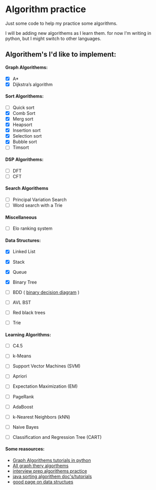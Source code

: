 # Algorithm practice
Just some code to help my practice some algorithms.

I will be adding new algorithems as I learn them. for now I'm writing in python, but I might switch to other languages. 


## Algorithem's I'd like to implement: 

#### Graph Algorithems: 
  - [x] A* 
  - [x] Dijkstra’s algorithm

#### Sort Algorithems: 
  - [ ] Quick sort
  - [x] Comb Sort
  - [x] Merg sort
  - [x] Heapsort
  - [x] Insertion sort
  - [x] Selection sort
  - [x] Bubble sort
  - [ ] Timsort

#### DSP Algorithems: 
  - [ ] DFT
  - [ ] CFT
  
#### Search Algorithems
  - [ ] Principal Variation Search
  - [ ] Word search with a Trie

#### Miscellaneous
  - [ ] Elo ranking system
 
#### Data Structures:
  - [x] Linked List
  - [x] Stack
  - [x] Queue
  - [x] Binary Tree
  - [ ] BDD ( [binary decision diagram](https://en.wikipedia.org/wiki/Binary_decision_diagram) )
  - [ ] AVL BST
  - [ ] Red black trees 
  - [ ] Trie

 
#### Learning Algorithms:
  - [ ] C4.5
  - [ ] k-Means
  - [ ] Support Vector Machines (SVM)
  - [ ] Apriori
  - [ ] Expectation Maximization (EM)
  - [ ] PageRank
  - [ ] AdaBoost
  - [ ] k-Nearest Neighbors (kNN)
  - [ ] Naive Bayes
  - [ ] Classification and Regression Tree (CART)


#### Some reasources: 
  * [Graph Algorithems tutorials in python](http://www.redblobgames.com/)
  * [All graph thery algorthems](https://en.wikipedia.org/wiki/Category:Graph_algorithms)
  * [interview prep algorithems practice](http://www.programcreek.com/2012/11/top-10-algorithms-for-coding-interview/)
  * [java sorting algorithem doc's/tutorials](http://www.java2novice.com/java-sorting-algorithms/)
  * [good page on data structues](https://www.topcoder.com/community/data-science/data-science-tutorials/data-structures/)
